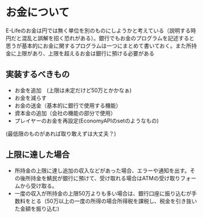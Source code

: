 # お金について
E-Lifeのお金は円では無く単位を別のものにしようかと考えている（説明する時円だと混乱と誤解を招く恐れがある）。銀行でもお金のプログラムを記述すると思うが基本的にお金に関するプログラムは一つにまとめて書いておく。また所持金に上限があり、上限を超えるお金は銀行に預ける必要がある

## 実装するべきもの
- お金を追加　(上限は未定だけど50万とかかなぁ)
- お金を減らす
- お金の送金（基本的に銀行で使用する機能）
- 資本金の追加（会社の機能の部分で使用）
- プレイヤーのお金を再設定(EconomyAPIのsetのようなもの)

(最低限のものがあれば取り敢えずは大丈夫？)

## 上限に達した場合
- 所持金の上限に達し追加の収入などがあった場合、エラーや通知を出す。その後所持金を鯖民が銀行に預けて、受け取れる場合はATMの受け取りフォームから受け取る。
- 一度の収入が所持金の上限50万よりも多い場合は、銀行口座に振り込むが手数料をとる（50万以上の一度の所得の場合所得税を課税し、税金を引き抜いた金額を振り込む)